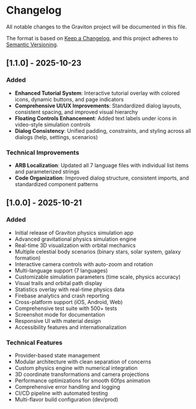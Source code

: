 # Changelog

All notable changes to the Graviton project will be documented in this file.

The format is based on [Keep a Changelog](https://keepachangelog.com/en/1.0.0/),
and this project adheres to [Semantic Versioning](https://semver.org/spec/v2.0.0.html).

## [1.1.0] - 2025-10-23

### Added
- **Enhanced Tutorial System**: Interactive tutorial overlay with colored icons, dynamic buttons, and page indicators
- **Comprehensive UI/UX Improvements**: Standardized dialog layouts, consistent spacing, and improved visual hierarchy
- **Floating Controls Enhancement**: Added text labels under icons in video-style simulation controls
- **Dialog Consistency**: Unified padding, constraints, and styling across all dialogs (help, settings, scenarios)

### Technical Improvements
- **ARB Localization**: Updated all 7 language files with individual list items and parameterized strings
- **Code Organization**: Improved dialog structure, consistent imports, and standardized component patterns

## [1.0.0] - 2025-10-21

### Added
- Initial release of Graviton physics simulation app
- Advanced gravitational physics simulation engine
- Real-time 3D visualization with orbital mechanics
- Multiple celestial body scenarios (binary stars, solar system, galaxy formation)
- Interactive camera controls with auto-zoom and rotation
- Multi-language support (7 languages)
- Customizable simulation parameters (time scale, physics accuracy)
- Visual trails and orbital path display
- Statistics overlay with real-time physics data
- Firebase analytics and crash reporting
- Cross-platform support (iOS, Android, Web)
- Comprehensive test suite with 500+ tests
- Screenshot mode for documentation
- Responsive UI with material design
- Accessibility features and internationalization

### Technical Features
- Provider-based state management
- Modular architecture with clean separation of concerns
- Custom physics engine with numerical integration
- 3D coordinate transformations and camera projections
- Performance optimizations for smooth 60fps animation
- Comprehensive error handling and logging
- CI/CD pipeline with automated testing
- Multi-flavor build configuration (dev/prod)
